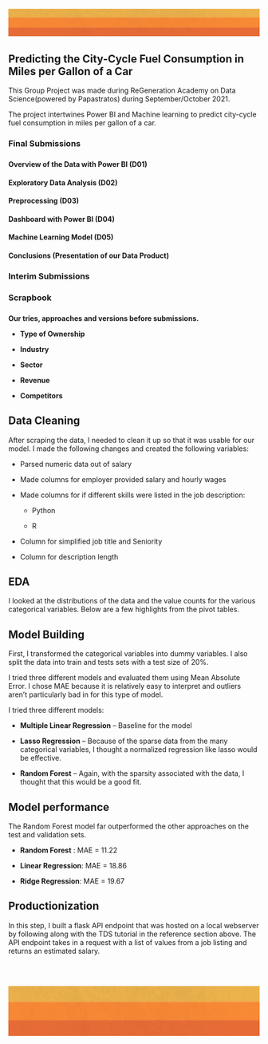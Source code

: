 <html>

<p align="left"><img width="1000" height="auto" src="Images/header.PNG"></p>          

<body>

<p>



<h2>Predicting the City-Cycle Fuel Consumption in Miles per Gallon of a Car</h2>

This Group Project was made during ReGeneration Academy on Data Science(powered by Papastratos) during September/October 2021.

The project intertwines Power BI and Machine learning to predict city-cycle fuel consumption in miles per gallon of a car.
 
<h3>Final Submissions<h3>
 
<h4> Overview of the Data with Power BI (D01)
<h4> Exploratory Data Analysis (D02)
<h4> Preprocessing (D03)
<h4> Dashboard with Power BI (D04)
<h4> Machine Learning Model (D05)
<h4> Conclusions (Presentation of our Data Product)
 
 
 
<h3> Interim Submissions<h3>

 
 
<h3> Scrapbook<h3>
<h4>Our tries, approaches and versions before submissions.
 
 *  Type of Ownership 

*  Industry

*  Sector

*  Revenue

*  Competitors 



## Data Cleaning

After scraping the data, I needed to clean it up so that it was usable for our model. I made the following changes and created the following variables:



*  Parsed numeric data out of salary 

*  Made columns for employer provided salary and hourly wages 

*  Made columns for if different skills were listed in the job description:

    * Python  

    * R  

 

*  Column for simplified job title and Seniority 

*  Column for description length 



## EDA

I looked at the distributions of the data and the value counts for the various categorical variables. Below are a few highlights from the pivot tables. 



## Model Building 



First, I transformed the categorical variables into dummy variables. I also split the data into train and tests sets with a test size of 20%.   



I tried three different models and evaluated them using Mean Absolute Error. I chose MAE because it is relatively easy to interpret and outliers aren’t particularly bad in for this type of model.   



I tried three different models:

*  **Multiple Linear Regression** – Baseline for the model

*  **Lasso Regression** – Because of the sparse data from the many categorical variables, I thought a normalized regression like lasso would be effective.

*  **Random Forest** – Again, with the sparsity associated with the data, I thought that this would be a good fit. 



## Model performance

The Random Forest model far outperformed the other approaches on the test and validation sets. 

*  **Random Forest** : MAE = 11.22

*  **Linear Regression**: MAE = 18.86

*  **Ridge Regression**: MAE = 19.67



## Productionization 

In this step, I built a flask API endpoint that was hosted on a local webserver by following along with the TDS tutorial in the reference section above. The API endpoint takes in a request with a list of values from a job listing and returns an estimated salary. 
 
<br>
<br>
<p align="center"><kbd><img width="1000" height="100" src="Images/header.PNG"></kbd></p><br>                     
<br>
</body>
</html>
